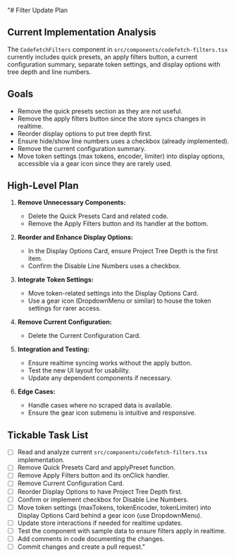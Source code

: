 "# Filter Update Plan

## Current Implementation Analysis
The `CodefetchFilters` component in `src/components/codefetch-filters.tsx` currently includes quick presets, an apply filters button, a current configuration summary, separate token settings, and display options with tree depth and line numbers.

## Goals
- Remove the quick presets section as they are not useful.
- Remove the apply filters button since the store syncs changes in realtime.
- Reorder display options to put tree depth first.
- Ensure hide/show line numbers uses a checkbox (already implemented).
- Remove the current configuration summary.
- Move token settings (max tokens, encoder, limiter) into display options, accessible via a gear icon since they are rarely used.

## High-Level Plan
1. **Remove Unnecessary Components:**
   - Delete the Quick Presets Card and related code.
   - Remove the Apply Filters button and its handler at the bottom.

2. **Reorder and Enhance Display Options:**
   - In the Display Options Card, ensure Project Tree Depth is the first item.
   - Confirm the Disable Line Numbers uses a checkbox.

3. **Integrate Token Settings:**
   - Move token-related settings into the Display Options Card.
   - Use a gear icon (DropdownMenu or similar) to house the token settings for rarer access.

4. **Remove Current Configuration:**
   - Delete the Current Configuration Card.

5. **Integration and Testing:**
   - Ensure realtime syncing works without the apply button.
   - Test the new UI layout for usability.
   - Update any dependent components if necessary.

6. **Edge Cases:**
   - Handle cases where no scraped data is available.
   - Ensure the gear icon submenu is intuitive and responsive.

## Tickable Task List
- [ ] Read and analyze current `src/components/codefetch-filters.tsx` implementation.
- [ ] Remove Quick Presets Card and applyPreset function.
- [ ] Remove Apply Filters button and its onClick handler.
- [ ] Remove Current Configuration Card.
- [ ] Reorder Display Options to have Project Tree Depth first.
- [ ] Confirm or implement checkbox for Disable Line Numbers.
- [ ] Move token settings (maxTokens, tokenEncoder, tokenLimiter) into Display Options Card behind a gear icon (use DropdownMenu).
- [ ] Update store interactions if needed for realtime updates.
- [ ] Test the component with sample data to ensure filters apply in realtime.
- [ ] Add comments in code documenting the changes.
- [ ] Commit changes and create a pull request." 